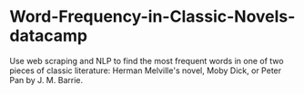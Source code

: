 # Word-Frequency-in-Classic-Novels-datacamp
Use web scraping and NLP to find the most frequent words in one of two pieces of classic literature: Herman Melville's novel, Moby Dick, or Peter Pan by J. M. Barrie.
